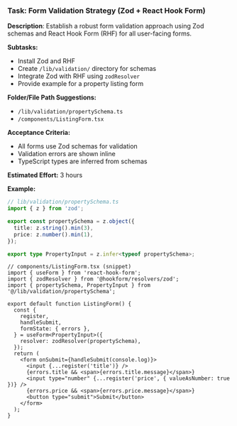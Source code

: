 ### Task: Form Validation Strategy (Zod + React Hook Form)

**Description**: Establish a robust form validation approach using Zod schemas and React Hook Form (RHF) for all user-facing forms.

**Subtasks:**

- Install Zod and RHF
- Create `/lib/validation/` directory for schemas
- Integrate Zod with RHF using `zodResolver`
- Provide example for a property listing form

**Folder/File Path Suggestions:**

- `/lib/validation/propertySchema.ts`
- `/components/ListingForm.tsx`

**Acceptance Criteria:**

- All forms use Zod schemas for validation
- Validation errors are shown inline
- TypeScript types are inferred from schemas

**Estimated Effort:** 3 hours

**Example:**

```ts
// lib/validation/propertySchema.ts
import { z } from 'zod';

export const propertySchema = z.object({
  title: z.string().min(3),
  price: z.number().min(1),
});

export type PropertyInput = z.infer<typeof propertySchema>;
```

```tsx
// components/ListingForm.tsx (snippet)
import { useForm } from 'react-hook-form';
import { zodResolver } from '@hookform/resolvers/zod';
import { propertySchema, PropertyInput } from '@/lib/validation/propertySchema';

export default function ListingForm() {
  const {
    register,
    handleSubmit,
    formState: { errors },
  } = useForm<PropertyInput>({
    resolver: zodResolver(propertySchema),
  });
  return (
    <form onSubmit={handleSubmit(console.log)}>
      <input {...register('title')} />
      {errors.title && <span>{errors.title.message}</span>}
      <input type="number" {...register('price', { valueAsNumber: true })} />
      {errors.price && <span>{errors.price.message}</span>}
      <button type="submit">Submit</button>
    </form>
  );
}
```
